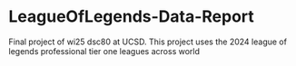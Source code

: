 # LeagueOfLegends-Data-Report
Final project of wi25 dsc80 at UCSD. This project uses the 2024 league of legends professional tier one leagues across world

